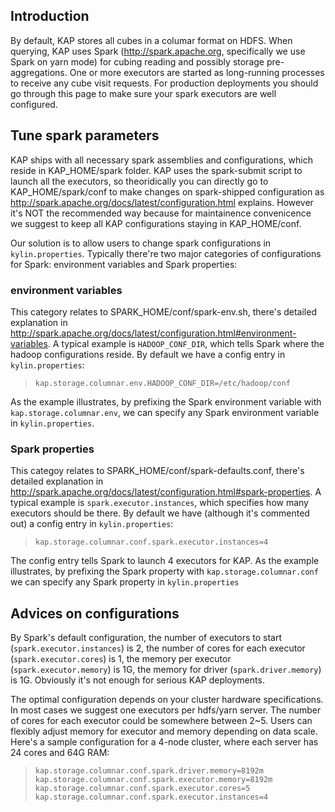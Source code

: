 ## Introduction
By default, KAP stores all cubes in a columar format on HDFS. When querying, KAP uses Spark (http://spark.apache.org, specifically we use Spark on yarn mode) for cubing reading and possibly storage pre-aggregations.  One or more executors are started as long-running processes to receive any cube visit requests. For production deployments you should go through this page to make sure your spark executors are well configured.

## Tune spark parameters

KAP ships with all necessary spark assemblies and configurations, which reside in KAP_HOME/spark folder. KAP uses the spark-submit script to launch all the executors, so theoridically you can directly go to KAP_HOME/spark/conf to make changes on spark-shipped configuration as http://spark.apache.org/docs/latest/configuration.html explains. However it's NOT the recommended way because for maintainence convenicence we suggest to keep all KAP configurations staying in KAP_HOME/conf. 

Our solution is to allow users to change spark configurations in `kylin.properties`.  Typically there're two major categories of configurations for Spark: environment variables and  Spark properties:

### environment variables

This category relates to SPARK_HOME/conf/spark-env.sh, there's detailed explanation in http://spark.apache.org/docs/latest/configuration.html#environment-variables. A typical example is `HADOOP_CONF_DIR`, which tells Spark where the hadoop configurations reside. By default we have a config entry in `kylin.properties`:

> ```
> kap.storage.columnar.env.HADOOP_CONF_DIR=/etc/hadoop/conf
> ```

As the example illustrates, by prefixing the Spark environment variable with `kap.storage.columnar.env`, we can specify any Spark environment variable in `kylin.properties`.

### Spark properties

This categoy relates to SPARK_HOME/conf/spark-defaults.conf, there's detailed explanation in http://spark.apache.org/docs/latest/configuration.html#spark-properties. A typical example is `spark.executor.instances`, which specifies how many executors should be there. By default we have (although it's commented out) a config entry in `kylin.properties`:

> ```
> kap.storage.columnar.conf.spark.executor.instances=4
> ```

The config entry tells Spark to launch 4 executors for KAP. As the example illustrates, by prefixing the Spark property with `kap.storage.columnar.conf` we can specify any Spark property in `kylin.properties`

## Advices on configurations

By Spark's default configuration, the number of executors to start (`spark.executor.instances`) is 2, the number of cores for each executor (`spark.executor.cores`) is 1, the memory per executor (`spark.executor.memory`) is 1G, the memory for driver (`spark.driver.memory`) is 1G. Obviously it's not enough for serious KAP deployments. 

The optimal configuration depends on your cluster hardware specifications. In most cases we suggest one executors per hdfs/yarn server. The number of cores for each executor could be somewhere between 2~5. Users can flexibly adjust memory for executor and memory depending on data scale. Here's a sample configuration for a 4-node cluster, where each server has 24 cores and 64G RAM:

> ```
> kap.storage.columnar.conf.spark.driver.memory=8192m
> kap.storage.columnar.conf.spark.executor.memory=8192m
> kap.storage.columnar.conf.spark.executor.cores=5
> kap.storage.columnar.conf.spark.executor.instances=4
> ```

